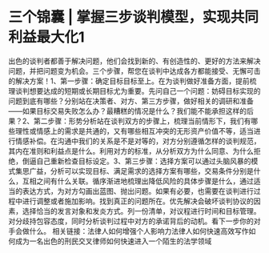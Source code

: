 # 三个锦囊  |  掌握三步谈判模型，实现共同利益最大化1

出色的谈判者都善于解决问题，他们会找到新的、有创造性的、更好的方法来解决问题，并把问题变为机会。三个步骤，帮您在谈判中达成各方都能接受、无懈可击的解决方案！1、第一步骤：确定目标目标至上。在为谈判做好准备方面，提前梳理谈判想要达成的短期或长期目标尤为重要。先问自己一个问题：妨碍目标实现的问题到底有哪些？分别站在决策者、对方、第三方步骤，做好相关的调研和准备——如果目标交易失败怎么办？最糟糕的情况是什么？我们能不能承担这样的后果？2、第二步骤：形势分析站在谈判双方的步骤上，梳理当前情形下，我们有哪些理性或情感上的需求是共通的，又有哪些相互冲突的无形资产价值不等，适当进行情感补偿。在沟通中我们的关系是不是对等的，对方分别遵循怎样的谈判规范，其内在准则和利益点是什么。利用对方的标准，从分析双方为什么同意、为什么拒绝，倒逼自己重新检查目标设定。3、第三步骤：选择方案可以通过头脑风暴的模式集思广益，分析可以实现目标、满足需求的选择方案有哪些，交易条件分别是什么，互相之间有什么关联。循序渐进地梳理出降低风险的具体步骤是什么，通过适当的表达方式，为对方勾画出蓝图、抛出问题。如果有必要，也需要在谈判进行过程中进行调整或者施加影响。找到真正的问题所在。优先解决会破坏谈判协议的因素，选择恰当的发言对象和发炎方式。列一份清单，对议程进行时间和目标管理。对分歧持包容态度，同时分析谈判过程中对方的承诺背后的动机。看下一步你的对手会做什么。 相关链接：法律人如何增强个人影响力法律人如何快速高效写作如何成为一名出色的刑民交叉律师如何快速进入一个陌生的法学领域

